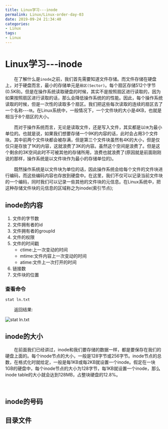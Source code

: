 ```yaml
---
title: Linux学习---inode
permalink: Linux/Linux-order-day-03
date: 2019-09-24 21:34:40
categories:
- Linux
tags:
- Linux
---
```


# Linux学习---inode

&emsp;&emsp;在了解什么是`inode`之前，我们首先需要知道文件存储。而文件存储在硬盘上，对于硬盘而言，最小的存储单元是`扇区(Sector)`。每个扇区存储512个字节(0.5KB)。但是在操作系统读取硬盘的时候，其实不是按照扇区进行读取的，因为如果按照扇区进行读取的话，那么会降低操作系统的的性能。因此，每个操作系统读取的时候，但是一次性的读取多个扇区。我们把这些每次读取的连续的扇区去了一个名称---`块`。在Linux系统中，一般情况下，一个文件块的大小是4KB，也就是相当于8个扇区的大小。


&emsp;&emsp;而对于操作系统而言，无论是读取文件，还是写入文件，其实都是以`块`为最小单位的。也就是说，如果我们想要存储一个9K的内容的话，此时会占用3个文件块。其中前两个文件块都会被存满，但是第三个文件块虽然有4K的大小，但是仅仅只是存放了1K的内容，这就浪费了3K的内容。虽然这个空间是浪费了。但是这个剩余的3K空间此时不可被其他的存储所用，浪费也就浪费了(原因就是前面刚刚说的那样，操作系统是以文件块作为最小的存储单位的)。

&emsp;&emsp;既然操作系统是以文件块为单位的话，因此操作系统会给每个文件的文件块进行编码，而这些编码内容也存放到硬盘中。在这里，我们不仅可以记录当前文件块的一个编码，同时我们可以记录一些其他的文件块的元信息。在Linux系统中，把这种存储文件块的元信息的区域称之为inode(索引节点);

## inode的内容

1. 文件的字节数
2. 文件拥有者的id
3. 文件拥有者的groupId
4. 文件的权限
5. 文件的时间戳
    - ctime:上一次变动的时间
    - mtime:文件内容上一次变动的时间
    - atime:文件上一次打开的时间
6. 链接数
7. 文件块的位置

### 查看命令

```shell
stat ln.txt
```

&emsp;&emsp;返回结果:

![stat ln.txt](/blog/img/Linux/Learn/Day03/inode-stat.jpg)

## inode的大小

&emsp;&emsp;在前面我们已经讲过，inode和我们要存储的数据一样，都是要保存在我们的硬盘上面的。每个inode节点的大小，一般是128字节或256字节。inode节点的总数，在格式化时就给定，一般是每1KB或每2KB就设置一个inode。假定在一块1GB的硬盘中，每个inode节点的大小为128字节，每1KB就设置一个inode，那么inode table的大小就会达到128MB，占整块硬盘的12.8%。

&emsp;&emsp;
## inode的号码

## 目录文件

